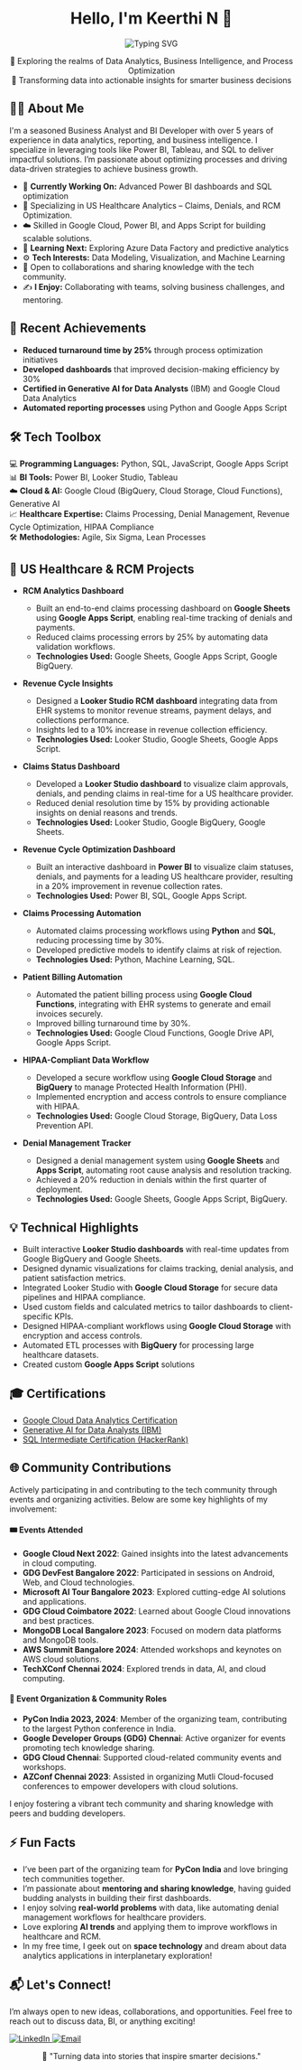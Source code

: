 
<!-- Heading with centered text and wave emoji -->
<h1 align="center">Hello, I'm Keerthi N 👋</h1>
<p align="center">
  <img src="https://readme-typing-svg.demolab.com?font=Fira+Code&duration=3500&pause=400&color=008080&center=true&vCenter=true&width=500&lines=💻+Business+Analyst+%7C+Data+Enthusiast;📊+BI+Developer+%7C+SQL+Expert;🏥+US+Healthcare+%7C+RCM+Specialist;☁️+Google+Cloud+%7C+Looker+Studio+Pro;📈+Process+Optimization+%7C+Data+Storytelling" alt="Typing SVG" />
</p>

<!-- Intro with unique styling -->
<p align="center">
  🚀 Exploring the realms of Data Analytics, Business Intelligence, and Process Optimization <br>
  🎯 Transforming data into actionable insights for smarter business decisions
</p>

<!-- About Me Section with icons -->
<h2 align="left">🧑‍💻 About Me</h2>
<p>
I'm a seasoned Business Analyst and BI Developer with over 5 years of experience in data analytics, reporting, and business intelligence. I specialize in leveraging tools like Power BI, Tableau, and SQL to deliver impactful solutions. I’m passionate about optimizing processes and driving data-driven strategies to achieve business growth.
</p>

- 🔭 **Currently Working On:** Advanced Power BI dashboards and SQL optimization
- 🏥 Specializing in US Healthcare Analytics – Claims, Denials, and RCM Optimization.
- ☁️ Skilled in Google Cloud, Power BI, and Apps Script for building scalable solutions.
- 🌱 **Learning Next:** Exploring Azure Data Factory and predictive analytics  
- ⚙️ **Tech Interests:** Data Modeling, Visualization, and Machine Learning
- 🌟 Open to collaborations and sharing knowledge with the tech community.
- ✍️ **I Enjoy:** Collaborating with teams, solving business challenges, and mentoring.

<!-- Recent Activity -->
<h2 align="left">🎯 Recent Achievements</h2>

- **Reduced turnaround time by 25%** through process optimization initiatives  
- **Developed dashboards** that improved decision-making efficiency by 30%  
- **Certified in Generative AI for Data Analysts** (IBM) and Google Cloud Data Analytics  
- **Automated reporting processes** using Python and Google Apps Script  

<!-- Skills with creative emojis -->
<h2 align="left">🛠️ Tech Toolbox</h2>
<p>
  
💻 **Programming Languages:** Python, SQL, JavaScript, Google Apps Script  
📊 **BI Tools:** Power BI, Looker Studio, Tableau  
☁️ **Cloud & AI:** Google Cloud (BigQuery, Cloud Storage, Cloud Functions), Generative AI  
📈 **Healthcare Expertise:** Claims Processing, Denial Management, Revenue Cycle Optimization, HIPAA Compliance  
🛠️ **Methodologies:** Agile, Six Sigma, Lean Processes  
  
</p>

<h2 align="left">🏥 US Healthcare & RCM Projects</h2>

- **RCM Analytics Dashboard**
  - Built an end-to-end claims processing dashboard on **Google Sheets** using **Google Apps Script**, enabling real-time tracking of denials and payments.
  - Reduced claims processing errors by 25% by automating data validation workflows.
  - **Technologies Used:** Google Sheets, Google Apps Script, Google BigQuery.
 
- **Revenue Cycle Insights**
  - Designed a **Looker Studio RCM dashboard** integrating data from EHR systems to monitor revenue streams, payment delays, and collections performance.
  - Insights led to a 10% increase in revenue collection efficiency.
  - **Technologies Used:** Looker Studio, Google Sheets, Google Apps Script.

- **Claims Status Dashboard**
  - Developed a **Looker Studio dashboard** to visualize claim approvals, denials, and pending claims in real-time for a US healthcare provider.
  - Reduced denial resolution time by 15% by providing actionable insights on denial reasons and trends.
  - **Technologies Used:** Looker Studio, Google BigQuery, Google Sheets.
 
- **Revenue Cycle Optimization Dashboard**
  - Built an interactive dashboard in **Power BI** to visualize claim statuses, denials, and payments for a leading US healthcare provider, resulting in a 20% improvement in revenue collection rates.
  - **Technologies Used:** Power BI, SQL, Google Apps Script.
 
- **Claims Processing Automation**
  - Automated claims processing workflows using **Python** and **SQL**, reducing processing time by 30%.
  - Developed predictive models to identify claims at risk of rejection.
  - **Technologies Used:** Python, Machine Learning, SQL.

- **Patient Billing Automation**
  - Automated the patient billing process using **Google Cloud Functions**, integrating with EHR systems to generate and email invoices securely.
  - Improved billing turnaround time by 30%.
  - **Technologies Used:** Google Cloud Functions, Google Drive API, Google Apps Script.

- **HIPAA-Compliant Data Workflow**
  - Developed a secure workflow using **Google Cloud Storage** and **BigQuery** to manage Protected Health Information (PHI).
  - Implemented encryption and access controls to ensure compliance with HIPAA.
  - **Technologies Used:** Google Cloud Storage, BigQuery, Data Loss Prevention API.

- **Denial Management Tracker**
  - Designed a denial management system using **Google Sheets** and **Apps Script**, automating root cause analysis and resolution tracking.
  - Achieved a 20% reduction in denials within the first quarter of deployment.
  - **Technologies Used:** Google Sheets, Google Apps Script, BigQuery.

<h2 align="left">💡 Technical Highlights</h2>

- Built interactive **Looker Studio dashboards** with real-time updates from Google BigQuery and Google Sheets.
- Designed dynamic visualizations for claims tracking, denial analysis, and patient satisfaction metrics.
- Integrated Looker Studio with **Google Cloud Storage** for secure data pipelines and HIPAA compliance.
- Used custom fields and calculated metrics to tailor dashboards to client-specific KPIs.
- Designed HIPAA-compliant workflows using **Google Cloud Storage** with encryption and access controls.
- Automated ETL processes with **BigQuery** for processing large healthcare datasets.
- Created custom **Google Apps Script** solutions

<h2 align="left">🎓 Certifications</h2>

- [Google Cloud Data Analytics Certification](https://example.com)  
- [Generative AI for Data Analysts (IBM)](https://example.com)  
- [SQL Intermediate Certification (HackerRank)](https://example.com)  

<h2 align="left">🌐 Community Contributions</h2>

<p>Actively participating in and contributing to the tech community through events and organizing activities. Below are some key highlights of my involvement:</p>

#### **🎟️ Events Attended**
- **Google Cloud Next 2022**: Gained insights into the latest advancements in cloud computing.  
- **GDG DevFest Bangalore 2022**: Participated in sessions on Android, Web, and Cloud technologies.  
- **Microsoft AI Tour Bangalore 2023**: Explored cutting-edge AI solutions and applications.  
- **GDG Cloud Coimbatore 2022**: Learned about Google Cloud innovations and best practices.  
- **MongoDB Local Bangalore 2023**: Focused on modern data platforms and MongoDB tools.  
- **AWS Summit Bangalore 2024**: Attended workshops and keynotes on AWS cloud solutions.  
- **TechXConf Chennai 2024**: Explored trends in data, AI, and cloud computing.

#### **🤝 Event Organization & Community Roles**
- **PyCon India 2023, 2024**: Member of the organizing team, contributing to the largest Python conference in India.  
- **Google Developer Groups (GDG) Chennai**: Active organizer for events promoting tech knowledge sharing.  
- **GDG Cloud Chennai**: Supported cloud-related community events and workshops.  
- **AZConf Chennai 2023**: Assisted in organizing Mutli Cloud-focused conferences to empower developers with cloud solutions.

<p>I enjoy fostering a vibrant tech community and sharing knowledge with peers and budding developers.</p>

<!-- Fun section to stand out -->
<h2 align="left">⚡ Fun Facts</h2>

- I’ve been part of the organizing team for **PyCon India** and love bringing tech communities together.  
- I’m passionate about **mentoring and sharing knowledge**, having guided budding analysts in building their first dashboards.  
- I enjoy solving **real-world problems** with data, like automating denial management workflows for healthcare providers.  
- Love exploring **AI trends** and applying them to improve workflows in healthcare and RCM.  
- In my free time, I geek out on **space technology** and dream about data analytics applications in interplanetary exploration!  

<!-- Call to action: How to connect -->
<h2 align="left">📬 Let's Connect!</h2>
<p>
I’m always open to new ideas, collaborations, and opportunities. Feel free to reach out to discuss data, BI, or anything exciting!  
</p>

<p align="left">
  <a href="https://www.linkedin.com/in/nkeerthiraj/" target="_blank">
    <img src="https://img.shields.io/badge/LinkedIn-%230077B5.svg?style=for-the-badge&logo=linkedin&logoColor=white" alt="LinkedIn" />
  </a>
  <a href="mailto:keerthiraj94@outlook.com">
    <img src="https://img.shields.io/badge/Email-D14836?style=for-the-badge&logo=gmail&logoColor=white" alt="Email" />
  </a>
</p>

<!-- Footer: Inspirational Quote -->
<p align="center">
  🌟 "Turning data into stories that inspire smarter decisions."  
</p>
